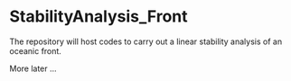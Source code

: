 # StabilityAnalysis_Front

The repository will host codes to carry out a linear stability analysis of an oceanic front.

More later ...
